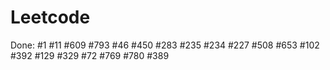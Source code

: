 # Leetcode
Done:
#1
#11
#609
#793
#46
#450
#283
#235
#234
#227
#508
#653
#102
#392
#129
#329
#72
#769
#780
#389
